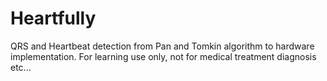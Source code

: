 # Heartfully
QRS and Heartbeat detection from Pan and Tomkin algorithm to hardware implementation.   For learning use only, not for medical treatment diagnosis etc...  
